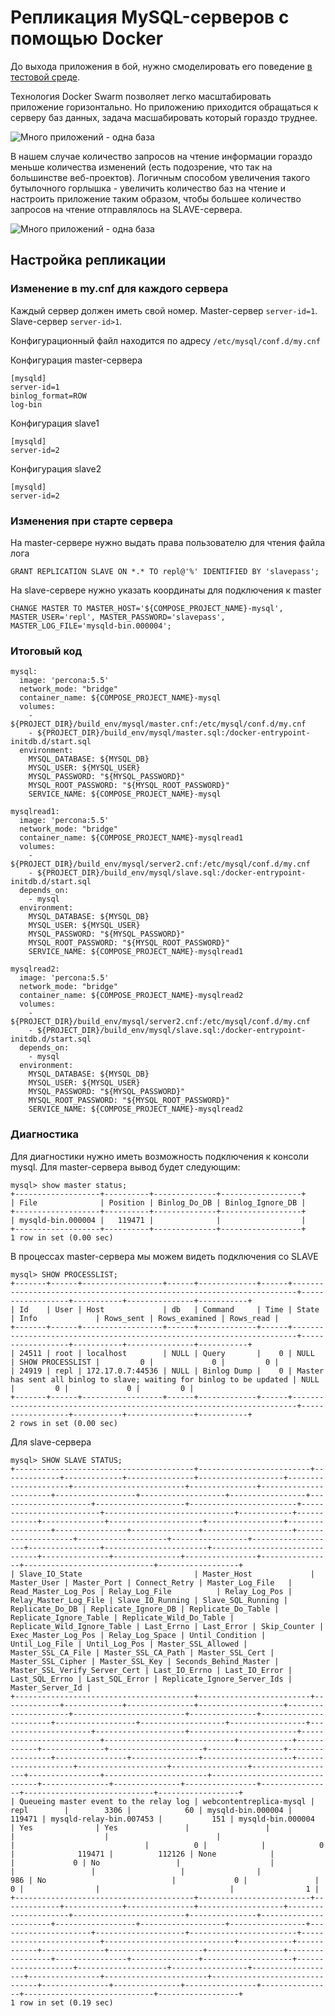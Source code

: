 # Репликация MySQL-серверов с помощью Docker

До выхода приложения в бой, нужно смоделировать его поведение
[в тестовой среде](/2017/01/09/sandbox-for-web-developers.html).

Технология Docker Swarm позволяет легко масштабировать приложение горизонтально.
Но приложению приходится обращаться к серверу баз данных, задача масшабировать который гораздо труднее.

![Много приложений - одна база](/images/several-upstream-one-db.svg "Много приложений - одна база")

В нашем случае количество запросов на чтение информации гораздо меньше количества изменений
(есть подозрение, что так на большинстве веб-проектов).
Логичным способом увеличения такого бутылочного горлышка -
увеличить количество баз на чтение и настроить приложение таким образом,
чтобы большее количество запросов на чтение
отправлялось на SLAVE-сервера.

![Много приложений - одна база](/images/several-upstream-several-dbs.svg "Много приложений - много баз")

## Настройка репликации

### Изменение в my.cnf для каждого сервера

Каждый сервер должен иметь свой номер.
Master-сервер `server-id=1`.
Slave-сервер `server-id>1`.

Конфигурационный файл находится по адресу
`/etc/mysql/conf.d/my.cnf`

Конфигурация master-сервера

```
[mysqld]
server-id=1
binlog_format=ROW
log-bin
```

Конфигурация slave1

```
[mysqld]
server-id=2
```

Конфигурация slave2

```
[mysqld]
server-id=2
```

### Изменения при старте сервера

На master-сервере нужно выдать права пользователю для чтения файла лога

```
GRANT REPLICATION SLAVE ON *.* TO repl@'%' IDENTIFIED BY 'slavepass';
```

На slave-сервере нужно указать координаты для подключения к master

```
CHANGE MASTER TO MASTER_HOST='${COMPOSE_PROJECT_NAME}-mysql', MASTER_USER='repl', MASTER_PASSWORD='slavepass', MASTER_LOG_FILE='mysqld-bin.000004';
```

### Итоговый код

```
mysql:
  image: 'percona:5.5'
  network_mode: "bridge"
  container_name: ${COMPOSE_PROJECT_NAME}-mysql
  volumes:
    - ${PROJECT_DIR}/build_env/mysql/master.cnf:/etc/mysql/conf.d/my.cnf
    - ${PROJECT_DIR}/build_env/mysql/master.sql:/docker-entrypoint-initdb.d/start.sql
  environment:
    MYSQL_DATABASE: ${MYSQL_DB}
    MYSQL_USER: ${MYSQL_USER}
    MYSQL_PASSWORD: "${MYSQL_PASSWORD}"
    MYSQL_ROOT_PASSWORD: "${MYSQL_ROOT_PASSWORD}"
    SERVICE_NAME: ${COMPOSE_PROJECT_NAME}-mysql

mysqlread1:
  image: 'percona:5.5'
  network_mode: "bridge"
  container_name: ${COMPOSE_PROJECT_NAME}-mysqlread1
  volumes:
    - ${PROJECT_DIR}/build_env/mysql/server2.cnf:/etc/mysql/conf.d/my.cnf
    - ${PROJECT_DIR}/build_env/mysql/slave.sql:/docker-entrypoint-initdb.d/start.sql
  depends_on:
    - mysql
  environment:
    MYSQL_DATABASE: ${MYSQL_DB}
    MYSQL_USER: ${MYSQL_USER}
    MYSQL_PASSWORD: "${MYSQL_PASSWORD}"
    MYSQL_ROOT_PASSWORD: "${MYSQL_ROOT_PASSWORD}"
    SERVICE_NAME: ${COMPOSE_PROJECT_NAME}-mysqlread1

mysqlread2:
  image: 'percona:5.5'
  network_mode: "bridge"
  container_name: ${COMPOSE_PROJECT_NAME}-mysqlread2
  volumes:
    - ${PROJECT_DIR}/build_env/mysql/server2.cnf:/etc/mysql/conf.d/my.cnf
    - ${PROJECT_DIR}/build_env/mysql/slave.sql:/docker-entrypoint-initdb.d/start.sql
  depends_on:
    - mysql
  environment:
    MYSQL_DATABASE: ${MYSQL_DB}
    MYSQL_USER: ${MYSQL_USER}
    MYSQL_PASSWORD: "${MYSQL_PASSWORD}"
    MYSQL_ROOT_PASSWORD: "${MYSQL_ROOT_PASSWORD}"
    SERVICE_NAME: ${COMPOSE_PROJECT_NAME}-mysqlread2
```

### Диагностика

Для диагностики нужно иметь возможность подключения к консоли mysql. Для master-сервера вывод будет следующим:

```
mysql> show master status;
+-------------------+----------+--------------+------------------+
| File              | Position | Binlog_Do_DB | Binlog_Ignore_DB |
+-------------------+----------+--------------+------------------+
| mysqld-bin.000004 |   119471 |              |                  |
+-------------------+----------+--------------+------------------+
1 row in set (0.00 sec)
```

В процессах master-сервера мы можем видеть подключения со SLAVE

```
mysql> SHOW PROCESSLIST;  
+-------+------+------------------+------+-------------+------+-----------------------------------------------------------------------+------------------+-----------+---------------+-----------+
| Id    | User | Host             | db   | Command     | Time | State                                                                 | Info             | Rows_sent | Rows_examined | Rows_read |
+-------+------+------------------+------+-------------+------+-----------------------------------------------------------------------+------------------+-----------+---------------+-----------+
| 24511 | root | localhost        | NULL | Query       |    0 | NULL                                                                  | SHOW PROCESSLIST |         0 |             0 |         0 |
| 24919 | repl | 172.17.0.7:44536 | NULL | Binlog Dump |    0 | Master has sent all binlog to slave; waiting for binlog to be updated | NULL             |         0 |             0 |         0 |
+-------+------+------------------+------+-------------+------+-----------------------------------------------------------------------+------------------+-----------+---------------+-----------+
2 rows in set (0.00 sec)
```

Для slave-сервера

```
mysql> SHOW SLAVE STATUS;
+----------------------------------------+-------------------------+-------------+-------------+---------------+-------------------+---------------------+-------------------------+---------------+-----------------------+------------------+-------------------+-----------------+---------------------+--------------------+------------------------+-------------------------+-----------------------------+------------+------------+--------------+---------------------+-----------------+-----------------+----------------+---------------+--------------------+--------------------+--------------------+-----------------+-------------------+----------------+-----------------------+-------------------------------+---------------+---------------+----------------+----------------+-----------------------------+------------------+
| Slave_IO_State                         | Master_Host             | Master_User | Master_Port | Connect_Retry | Master_Log_File   | Read_Master_Log_Pos | Relay_Log_File          | Relay_Log_Pos | Relay_Master_Log_File | Slave_IO_Running | Slave_SQL_Running | Replicate_Do_DB | Replicate_Ignore_DB | Replicate_Do_Table | Replicate_Ignore_Table | Replicate_Wild_Do_Table | Replicate_Wild_Ignore_Table | Last_Errno | Last_Error | Skip_Counter | Exec_Master_Log_Pos | Relay_Log_Space | Until_Condition | Until_Log_File | Until_Log_Pos | Master_SSL_Allowed | Master_SSL_CA_File | Master_SSL_CA_Path | Master_SSL_Cert | Master_SSL_Cipher | Master_SSL_Key | Seconds_Behind_Master | Master_SSL_Verify_Server_Cert | Last_IO_Errno | Last_IO_Error | Last_SQL_Errno | Last_SQL_Error | Replicate_Ignore_Server_Ids | Master_Server_Id |
+----------------------------------------+-------------------------+-------------+-------------+---------------+-------------------+---------------------+-------------------------+---------------+-----------------------+------------------+-------------------+-----------------+---------------------+--------------------+------------------------+-------------------------+-----------------------------+------------+------------+--------------+---------------------+-----------------+-----------------+----------------+---------------+--------------------+--------------------+--------------------+-----------------+-------------------+----------------+-----------------------+-------------------------------+---------------+---------------+----------------+----------------+-----------------------------+------------------+
| Queueing master event to the relay log | webcontentreplica-mysql | repl        |        3306 |            60 | mysqld-bin.000004 |              119471 | mysqld-relay-bin.007453 |           151 | mysqld-bin.000004     | Yes              | Yes               |                 |                     |                    |                        |                         |                             |          0 |            |            0 |              119471 |          112126 | None            |                |             0 | No                 |                    |                    |                 |                   |                |                   986 | No                            |             0 |               |              0 |                |                             |                1 |
+----------------------------------------+-------------------------+-------------+-------------+---------------+-------------------+---------------------+-------------------------+---------------+-----------------------+------------------+-------------------+-----------------+---------------------+--------------------+------------------------+-------------------------+-----------------------------+------------+------------+--------------+---------------------+-----------------+-----------------+----------------+---------------+--------------------+--------------------+--------------------+-----------------+-------------------+----------------+-----------------------+-------------------------------+---------------+---------------+----------------+----------------+-----------------------------+------------------+
1 row in set (0.19 sec)
```